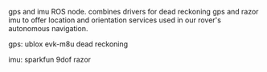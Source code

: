 gps and imu ROS node. combines drivers for dead reckoning gps and razor imu
to offer location and orientation services used in our rover's 
autonomous navigation.


gps: ublox evk-m8u dead reckoning 

imu: sparkfun 9dof razor
